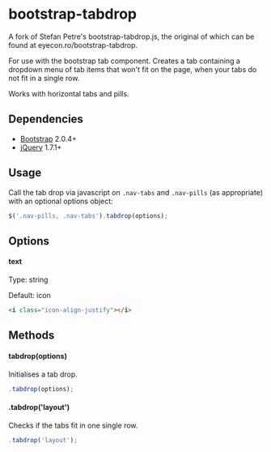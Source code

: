 bootstrap-tabdrop
=================

A fork of Stefan Petre's bootstrap-tabdrop.js, the original of which can be found at eyecon.ro/bootstrap-tabdrop.

For use with the bootstrap tab component. Creates a tab containing a dropdown menu of tab items that won't fit on the page, when your tabs do not fit in a single row.

Works with horizontal tabs and pills.

## Dependencies

* [Bootstrap](http://twitter.github.com/bootstrap/) 2.0.4+
* [jQuery](http://jquery.com/) 1.7.1+

## Usage

Call the tab drop via javascript on `.nav-tabs` and `.nav-pills` (as appropriate) with an optional options object:

```javascript
$('.nav-pills, .nav-tabs').tabdrop(options);
```

## Options

#### text
Type: string

Default: icon
```html
<i class="icon-align-justify"></i>
```

## Methods

#### tabdrop(options)

Initialises a tab drop.
```javascript
.tabdrop(options);
```

#### .tabdrop('layout')

Checks if the tabs fit in one single row.
```javascript
.tabdrop('layout');
```